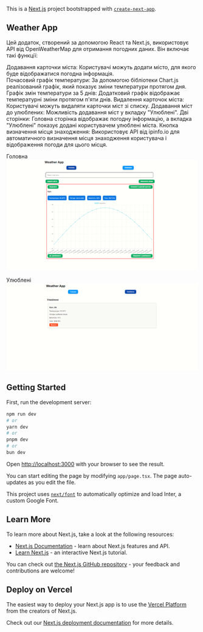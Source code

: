 This is a [Next.js](https://nextjs.org/) project bootstrapped with [`create-next-app`](https://github.com/vercel/next.js/tree/canary/packages/create-next-app).

## Weather App

Цей додаток, створений за допомогою React та Next.js, використовує API від OpenWeatherMap для отримання погодних даних. Він включає такі функції:

Додавання карточки міста: Користувачі можуть додати місто, для якого буде відображатися погодна інформація.
<br />
Почасовий графік температури: За допомогою бібліотеки Chart.js реалізований графік, який показує зміни температури протягом дня.
Графік змін температури за 5 днів: Додатковий графік відображає температурні зміни протягом п'яти днів.
Видалення карточок міста: Користувачі можуть видаляти карточки міст зі списку.
Додавання міст до улюблених: Можливість додавання міст у вкладку "Улюблені".
Дві сторінки: Головна сторінка відображає погодну інформацію, а вкладка "Улюблені" показує додані користувачем улюблені міста.
Кнопка визначення місця знаходження: Використовує API від ipinfo.io для автоматичного визначення місця знаходження користувача і відображення погоди для цього місця.

Головна 
![Hero page](https://github.com/Nikolay0803/weather_app/blob/master/src/app/project_photos/Main.png)

Улюблені 
![Main page](https://github.com/Nikolay0803/weather_app/blob/master/src/app/project_photos/Favorite.png)

## Getting Started

First, run the development server:

```bash
npm run dev
# or
yarn dev
# or
pnpm dev
# or
bun dev
```

Open [http://localhost:3000](http://localhost:3000) with your browser to see the result.

You can start editing the page by modifying `app/page.tsx`. The page auto-updates as you edit the file.

This project uses [`next/font`](https://nextjs.org/docs/basic-features/font-optimization) to automatically optimize and load Inter, a custom Google Font.

## Learn More

To learn more about Next.js, take a look at the following resources:

- [Next.js Documentation](https://nextjs.org/docs) - learn about Next.js features and API.
- [Learn Next.js](https://nextjs.org/learn) - an interactive Next.js tutorial.

You can check out [the Next.js GitHub repository](https://github.com/vercel/next.js/) - your feedback and contributions are welcome!

## Deploy on Vercel

The easiest way to deploy your Next.js app is to use the [Vercel Platform](https://vercel.com/new?utm_medium=default-template&filter=next.js&utm_source=create-next-app&utm_campaign=create-next-app-readme) from the creators of Next.js.

Check out our [Next.js deployment documentation](https://nextjs.org/docs/deployment) for more details.
